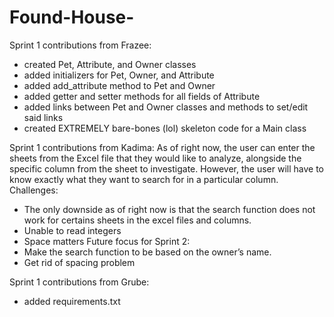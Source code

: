 # Found-House-

Sprint 1 contributions from Frazee:
- created Pet, Attribute, and Owner classes
- added initializers for Pet, Owner, and Attribute
- added add_attribute method to Pet and Owner
- added getter and setter methods for all fields of Attribute
- added links between Pet and Owner classes and methods to set/edit said links
- created EXTREMELY bare-bones (lol) skeleton code for a Main class

Sprint 1 contributions from Kadima:
As of right now, the user can enter the sheets from the Excel file that they would like to analyze, alongside the specific column from the sheet to investigate. However, the user will have to know exactly what they want to search for in a particular column.
Challenges:
- The only downside as of right now is that the search function  does not work for certains sheets in the excel files and columns.
- Unable to read integers
- Space matters
Future focus for Sprint 2:
- Make the search function to be based on the owner’s name.
- Get rid of spacing problem

Sprint 1 contributions from Grube:
- added requirements.txt
